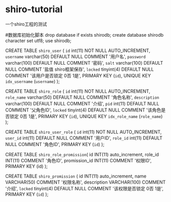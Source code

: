 # shiro-tutorial
一个shiro工程的测试



#数据库初始化脚本
drop database if exists shirodb;
create database shirodb character set utf8;
use shirodb;

CREATE TABLE `shiro_user` (
  `id` int(11) NOT NULL AUTO_INCREMENT,
  `username` varchar(50) DEFAULT NULL COMMENT '用户名',
  `password` varchar(100) DEFAULT NULL COMMENT '密码',
  `salt` varchar(100) DEFAULT NULL COMMENT '盐值 shiro框架保存',
  `locked` tinyint(4) DEFAULT NULL COMMENT '该用户是否锁定 0否 1是',
  PRIMARY KEY (`id`),
  UNIQUE KEY `idx_username` (`username`)
);

CREATE TABLE `shiro_role` (
  `id` int(11) NOT NULL AUTO_INCREMENT,
  `role_name` varchar(50) DEFAULT NULL COMMENT '角色名称',
  `description` varchar(100) DEFAULT NULL COMMENT '介绍',
  `pid` int(11) DEFAULT NULL COMMENT '父角色ID',
  `locked` tinyint(4) DEFAULT NULL COMMENT '该角色是否锁定 0否 1是',
  PRIMARY KEY (`id`),
  UNIQUE KEY `idx_role_name` (`role_name`)
);

CREATE TABLE `shiro_user_role` (
  `id` int(11) NOT NULL AUTO_INCREMENT,
  `user_id` int(11) DEFAULT NULL COMMENT '用户ID',
  `role_id` int(11) DEFAULT NULL COMMENT '角色ID',
  PRIMARY KEY (`id`)
);

CREATE TABLE `shiro_role_promission`(
 id INT(11) auto_increment,
 role_id INT(11) COMMENT '角色ID',
 promission_id INT(11) COMMENT '权限ID',
 PRIMARY KEY (id)
);

CREATE TABLE `shiro_promission` (
 id INT(11) auto_increment,
 name VARCHAR(50) COMMENT '权限名称',
 description VARCHAR(100) COMMENT '介绍',
 `locked` tinyint(4) DEFAULT NULL COMMENT '该权限是否锁定 0否 1是',
 PRIMARY KEY (`id`)
);
















